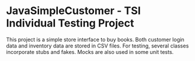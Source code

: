 # JavaSimpleCustomer - TSI Individual Testing Project

This project is a simple store interface to buy books. Both customer login data and inventory data are stored in CSV files.
For testing, several classes incorporate stubs and fakes. Mocks are also used in some unit tests.
